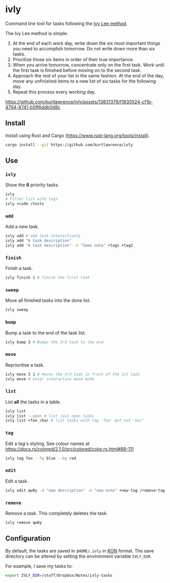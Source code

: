 # ivly

Command line tool for tasks following the [Ivy Lee method](https://jamesclear.com/ivy-lee).

The Ivy Lee method is simple.

1. At the end of each work day, write down the six most important things you need to accomplish tomorrow. Do not write down more than six tasks.
2. Prioritize those six items in order of their true importance.
3. When you arrive tomorrow, concentrate only on the first task. Work until the first task is finished before moving on to the second task.
4. Approach the rest of your list in the same fashion. At the end of the day, move any unfinished items to a new list of six tasks for the following day.
5. Repeat this process every working day.

https://github.com/kurtlawrence/ivly/assets/13831379/f1830524-cf1b-4794-8741-b5ff6ddb0d8c

## Install

Install using Rust and Cargo (https://www.rust-lang.org/tools/install).

```sh
cargo install --git https://github.com/kurtlawrence/ivly
```

## Use

### `ivly`

Show the **6** priority tasks.

```sh
ivly
# Filter list with tags
ivly +code /tests
```

### `add`

Add a new task.

```sh
ivly add # add task interactively
ivly add "A task description"
ivly add "A task description" -n "Some note" +tag1 +tag2
```

### `finish`

Finish a task.

```sh
ivly finish 1 # finish the first task
```

### `sweep`

Move all finished tasks into the done list.

```sh
ivly sweep
```

### `bump`

Bump a task to the end of the task list.

```sh
ivly bump 3 # Bumps the 3rd task to the end
```

### `move`

Reprioritise a task.

```sh
ivly move 3 1 # Moves the 3rd task in front of the 1st task
ivly move # enter interactive move mode
```

### `list`

List **all** the tasks in a table.

```sh
ivly list
ivly list --open # list just open tasks
ivly list +foo /bar # list tasks with tag 'foo' but not 'bar'
```

### `tag`

Edit a tag's styling.
See colour names at https://docs.rs/colored/2.1.0/src/colored/color.rs.html#88-111

```sh
ivly tag foo --fg blue --bg red
```

### `edit`

Edit a task.

```sh
ivly edit qw8y -d "new description" -n "new note" +new-tag /remove-tag
```

### `remove`

Remove a task.
This completely deletes the task.

```sh
ivly remove qw8y
```

## Configuration

By default, the tasks are saved in `$HOME/.ivly` in [RON](https://github.com/ron-rs/ron) format.
The save directory can be altered by setting the environment variable `IVLY_DIR`.

For example, I save my tasks to:
```sh
export IVLY_DIR=/stuff/Dropbox/Notes/ivly-tasks
```
